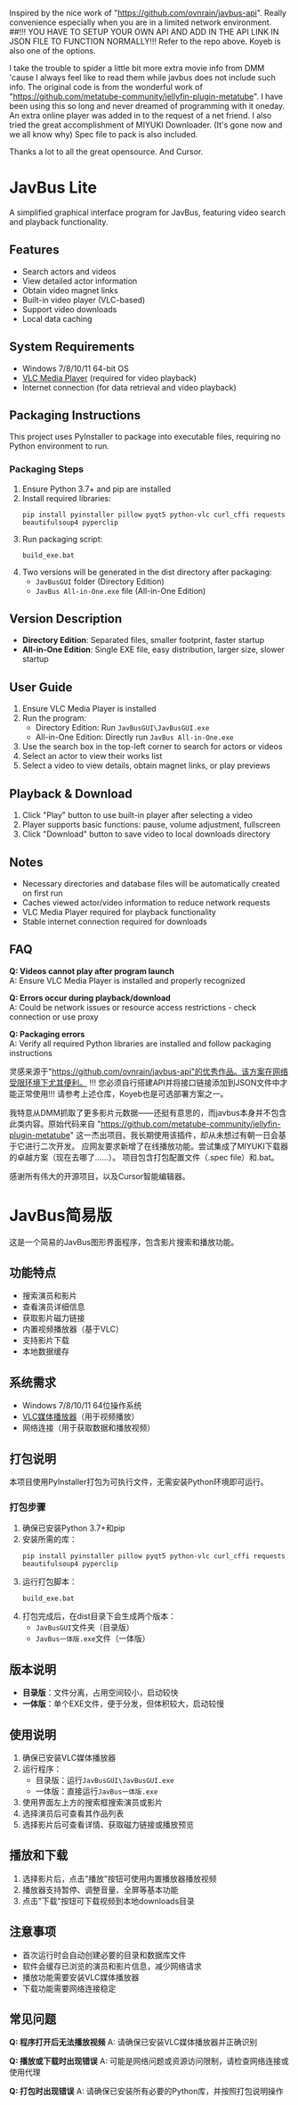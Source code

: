Inspired by the nice work of "https://github.com/ovnrain/javbus-api". Really convenience especially when you are in a limited network environment. 
##!!! YOU HAVE TO SETUP YOUR OWN API AND ADD IN THE API LINK IN JSON FILE TO FUNCTION NORMALLY!!! Refer to the repo above. Koyeb is also one of the options. 

I take the trouble to spider a little bit more extra movie info from DMM 'cause I always feel like to read them while javbus does not include such info. The original code is from the wonderful work of "https://github.com/metatube-community/jellyfin-plugin-metatube". I have been using this so long and never dreamed of programming with it oneday. 
An extra online player was added in to the request of a net friend. I also tried the great accomplishment of MIYUKI Downloader. (It's gone now and we all know why) 
Spec file to pack is also included. 

Thanks a lot to all the great opensource. And Cursor. 

# JavBus Lite

A simplified graphical interface program for JavBus, featuring video search and playback functionality.

## Features

- Search actors and videos
- View detailed actor information
- Obtain video magnet links
- Built-in video player (VLC-based)
- Support video downloads
- Local data caching

## System Requirements

- Windows 7/8/10/11 64-bit OS
- [VLC Media Player](https://www.videolan.org/vlc/) (required for video playback)
- Internet connection (for data retrieval and video playback)

## Packaging Instructions

This project uses PyInstaller to package into executable files, requiring no Python environment to run.

### Packaging Steps

1. Ensure Python 3.7+ and pip are installed
2. Install required libraries:
   ```
   pip install pyinstaller pillow pyqt5 python-vlc curl_cffi requests beautifulsoup4 pyperclip
   ```
3. Run packaging script:
   ```
   build_exe.bat
   ```
4. Two versions will be generated in the dist directory after packaging:
   - `JavBusGUI` folder (Directory Edition)
   - `JavBus All-in-One.exe` file (All-in-One Edition)

## Version Description

- **Directory Edition**: Separated files, smaller footprint, faster startup
- **All-in-One Edition**: Single EXE file, easy distribution, larger size, slower startup

## User Guide

1. Ensure VLC Media Player is installed
2. Run the program:
   - Directory Edition: Run `JavBusGUI\JavBusGUI.exe`
   - All-in-One Edition: Directly run `JavBus All-in-One.exe`
3. Use the search box in the top-left corner to search for actors or videos
4. Select an actor to view their works list
5. Select a video to view details, obtain magnet links, or play previews

## Playback & Download

1. Click "Play" button to use built-in player after selecting a video
2. Player supports basic functions: pause, volume adjustment, fullscreen
3. Click "Download" button to save video to local downloads directory

## Notes

- Necessary directories and database files will be automatically created on first run
- Caches viewed actor/video information to reduce network requests
- VLC Media Player required for playback functionality
- Stable internet connection required for downloads

## FAQ

**Q: Videos cannot play after program launch**  
A: Ensure VLC Media Player is installed and properly recognized

**Q: Errors occur during playback/download**  
A: Could be network issues or resource access restrictions - check connection or use proxy

**Q: Packaging errors**  
A: Verify all required Python libraries are installed and follow packaging instructions

灵感来源于"https://github.com/ovnrain/javbus-api"的优秀作品。该方案在网络受限环境下尤其便利。
!!! 您必须自行搭建API并将接口链接添加到JSON文件中才能正常使用!!! 
请参考上述仓库，Koyeb也是可选部署方案之一。

我特意从DMM抓取了更多影片元数据——还挺有意思的，而javbus本身并不包含此类内容。原始代码来自 "https://github.com/metatube-community/jellyfin-plugin-metatube" 这一杰出项目。我长期使用该插件，却从未想过有朝一日会基于它进行二次开发。
应网友要求新增了在线播放功能。尝试集成了MIYUKI下载器的卓越方案（现在去哪了……）。
项目包含打包配置文件（.spec file）和.bat。

感谢所有伟大的开源项目，以及Cursor智能编辑器。


# JavBus简易版

这是一个简易的JavBus图形界面程序，包含影片搜索和播放功能。

## 功能特点

- 搜索演员和影片
- 查看演员详细信息
- 获取影片磁力链接
- 内置视频播放器（基于VLC）
- 支持影片下载
- 本地数据缓存

## 系统需求

- Windows 7/8/10/11 64位操作系统
- [VLC媒体播放器](https://www.videolan.org/vlc/)（用于视频播放）
- 网络连接（用于获取数据和播放视频）

## 打包说明

本项目使用PyInstaller打包为可执行文件，无需安装Python环境即可运行。

### 打包步骤

1. 确保已安装Python 3.7+和pip
2. 安装所需的库：
   ```
   pip install pyinstaller pillow pyqt5 python-vlc curl_cffi requests beautifulsoup4 pyperclip
   ```
3. 运行打包脚本：
   ```
   build_exe.bat
   ```
4. 打包完成后，在dist目录下会生成两个版本：
   - `JavBusGUI`文件夹（目录版）
   - `JavBus一体版.exe`文件（一体版）

## 版本说明

- **目录版**：文件分离，占用空间较小，启动较快
- **一体版**：单个EXE文件，便于分发，但体积较大，启动较慢

## 使用说明

1. 确保已安装VLC媒体播放器
2. 运行程序：
   - 目录版：运行`JavBusGUI\JavBusGUI.exe`
   - 一体版：直接运行`JavBus一体版.exe`
3. 使用界面左上方的搜索框搜索演员或影片
4. 选择演员后可查看其作品列表
5. 选择影片后可查看详情、获取磁力链接或播放预览

## 播放和下载

1. 选择影片后，点击"播放"按钮可使用内置播放器播放视频
2. 播放器支持暂停、调整音量、全屏等基本功能
3. 点击"下载"按钮可下载视频到本地downloads目录

## 注意事项

- 首次运行时会自动创建必要的目录和数据库文件
- 软件会缓存已浏览的演员和影片信息，减少网络请求
- 播放功能需要安装VLC媒体播放器
- 下载功能需要网络连接稳定

## 常见问题

**Q: 程序打开后无法播放视频**
A: 请确保已安装VLC媒体播放器并正确识别

**Q: 播放或下载时出现错误**
A: 可能是网络问题或资源访问限制，请检查网络连接或使用代理

**Q: 打包时出现错误**
A: 请确保已安装所有必要的Python库，并按照打包说明操作
